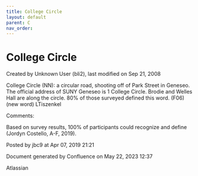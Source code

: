 ```yaml
---
title: College Circle
layout: default
parent: C
nav_order:
---
```


# College Circle

Created by  Unknown User (bli2), last modified on Sep 21, 2008

College Circle (NN): a circular road, shooting off of Park Street in Geneseo. The official address of SUNY Geneseo is 1 College Circle. Brodie and Welles Hall are along the circle. 80% of those surveyed defined this word. (F06) (new word) LTiszenkel

Comments:

Based on survey results, 100% of participants could recognize and define (Jordyn Costello, A-F, 2019).

Posted by jbc9 at Apr 07, 2019 21:21

Document generated by Confluence on May 22, 2023 12:37

Atlassian
